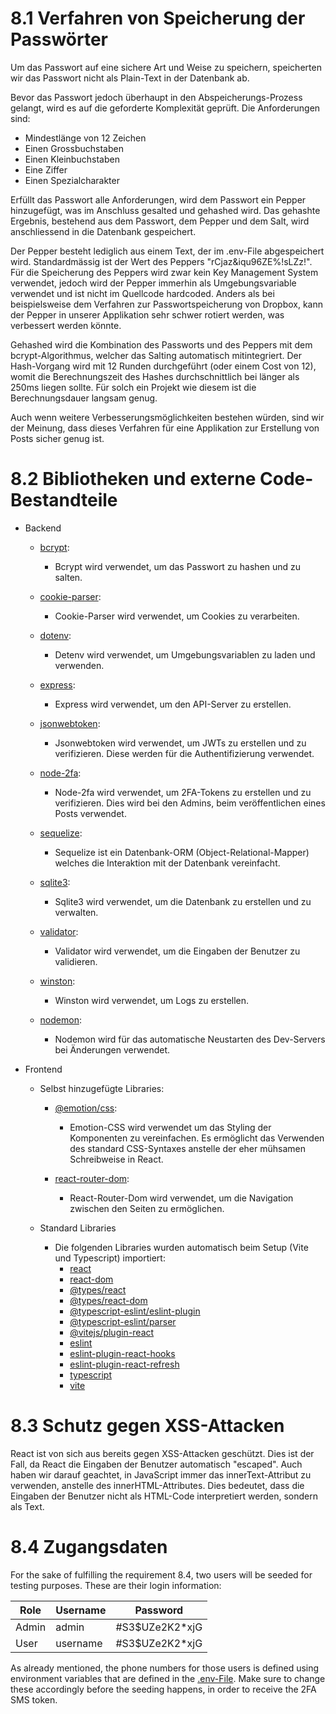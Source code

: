# 8.1 Verfahren von Speicherung der Passwörter

Um das Passwort auf eine sichere Art und Weise zu speichern, speicherten wir das Passwort nicht als Plain-Text in der Datenbank ab.

Bevor das Passwort jedoch überhaupt in den Abspeicherungs-Prozess gelangt, wird es auf die geforderte Komplexität geprüft. Die Anforderungen sind:

- Mindestlänge von 12 Zeichen
- Einen Grossbuchstaben
- Einen Kleinbuchstaben
- Eine Ziffer
- Einen Spezialcharakter

Erfüllt das Passwort alle Anforderungen, wird dem Passwort ein Pepper hinzugefügt, was im Anschluss gesalted und gehashed wird. Das gehashte Ergebnis, bestehend aus dem Passwort, dem Pepper und dem Salt, wird anschliessend in die Datenbank gespeichert.

Der Pepper besteht lediglich aus einem Text, der im .env-File abgespeichert wird. Standardmässig ist der Wert des Peppers "rCjaz&iqu96ZE%!sLZz!". Für die Speicherung des Peppers wird zwar kein Key Management System verwendet, jedoch wird der Pepper immerhin als Umgebungsvariable verwendet und ist nicht im Quellcode hardcoded. Anders als bei beispielsweise dem Verfahren zur Passwortspeicherung von Dropbox, kann der Pepper in unserer Applikation sehr schwer rotiert werden, was verbessert werden könnte.

Gehashed wird die Kombination des Passworts und des Peppers mit dem bcrypt-Algorithmus, welcher das Salting automatisch mitintegriert. Der Hash-Vorgang wird mit 12 Runden durchgeführt (oder einem Cost von 12), womit die Berechnungszeit des Hashes durchschnittlich bei länger als 250ms liegen sollte. Für solch ein Projekt wie diesem ist die Berechnungsdauer langsam genug.

Auch wenn weitere Verbesserungsmöglichkeiten bestehen würden, sind wir der Meinung, dass dieses Verfahren für eine Applikation zur Erstellung von Posts sicher genug ist.

# 8.2 Bibliotheken und externe Code-Bestandteile

- Backend
    - [bcrypt](https://www.npmjs.com/package/bcrypt): 
        - Bcrypt wird verwendet, um das Passwort zu hashen und zu salten.

    - [cookie-parser](https://www.npmjs.com/package/cookie-parser): 
        - Cookie-Parser wird verwendet, um Cookies zu verarbeiten.

    - [dotenv](https://www.npmjs.com/package/dotenv): 
        - Detenv wird verwendet, um Umgebungsvariablen zu laden und verwenden.

    - [express](https://www.npmjs.com/package/express): 
        - Express wird verwendet, um den API-Server zu erstellen.

    - [jsonwebtoken](https://www.npmjs.com/package/jsonwebtoken): 
        - Jsonwebtoken wird verwendet, um JWTs zu erstellen und zu verifizieren. Diese werden für die Authentifizierung verwendet.

    - [node-2fa](https://www.npmjs.com/package/node-2fa): 
        - Node-2fa wird verwendet, um 2FA-Tokens zu erstellen und zu verifizieren. Dies wird bei den Admins, beim veröffentlichen eines Posts verwendet.

    - [sequelize](https://www.npmjs.com/package/sequelize): 
        - Sequelize ist ein Datenbank-ORM (Object-Relational-Mapper) welches die Interaktion mit der Datenbank vereinfacht.

    - [sqlite3](https://www.npmjs.com/package/sqlite3): 
        - Sqlite3 wird verwendet, um die Datenbank zu erstellen und zu verwalten.

    - [validator](https://www.npmjs.com/package/validator): 
        - Validator wird verwendet, um die Eingaben der Benutzer zu validieren. 

    - [winston](https://www.npmjs.com/package/winston): 
        - Winston wird verwendet, um Logs zu erstellen.

    - [nodemon](https://www.npmjs.com/package/nodemon):
        - Nodemon wird für das automatische Neustarten des Dev-Servers bei Änderungen verwendet.

- Frontend
  - Selbst hinzugefügte Libraries:
    - [@emotion/css](https://www.npmjs.com/package/@emotion/css): 
      - Emotion-CSS wird verwendet um das Styling der Komponenten zu vereinfachen. Es ermöglicht das Verwenden des standard CSS-Syntaxes anstelle der eher mühsamen Schreibweise in React. 

    - [react-router-dom](https://www.npmjs.com/package/react-router-dom): 
      - React-Router-Dom wird verwendet, um die Navigation zwischen den Seiten zu ermöglichen.

  - Standard Libraries
    - Die folgenden Libraries wurden automatisch beim Setup (Vite und Typescript) importiert:
      - [react](https://www.npmjs.com/package/react)
      - [react-dom](https://www.npmjs.com/package/react-dom)
      - [@types/react](https://www.npmjs.com/package/@types/react)
      - [@types/react-dom](https://www.npmjs.com/package/@types/react-dom)
      - [@typescript-eslint/eslint-plugin](https://www.npmjs.com/package/@typescript-eslint/eslint-plugin)
      - [@typescript-eslint/parser](https://www.npmjs.com/package/@typescript-eslint/parser)
      - [@vitejs/plugin-react](https://www.npmjs.com/package/@vitejs/plugin-react)
      - [eslint](https://www.npmjs.com/package/eslint)
      - [eslint-plugin-react-hooks](https://www.npmjs.com/package/eslint-plugin-react-hooks)
      - [eslint-plugin-react-refresh](https://www.npmjs.com/package/esint-plugin-react-refresh)
      - [typescript](https://www.npmjs.com/package/typescript)
      - [vite](https://www.npmjs.com/package/vite)

# 8.3 Schutz gegen XSS-Attacken

React ist von sich aus bereits gegen XSS-Attacken geschützt. Dies ist der Fall, da React die Eingaben der Benutzer automatisch "escaped". Auch haben wir darauf geachtet, in JavaScript immer das innerText-Attribut zu verwenden, anstelle des innerHTML-Attributes. Dies bedeutet, dass die Eingaben der Benutzer nicht als HTML-Code interpretiert werden, sondern als Text. 

# 8.4 Zugangsdaten

For the sake of fulfilling the requirement 8.4, two users will be seeded for testing purposes. These are their login information:

| Role  | Username | Password        |
| ----- | -------- | --------------- |
| Admin | admin    | \#S3$UZe2K2*xjG |
| User  | username | \#S3$UZe2K2*xjG |

As already mentioned, the phone numbers for those users is defined using environment variables that are defined in the [.env-File](./source/server/.env). Make sure to change these accordingly before the seeding happens, in order to receive the 2FA SMS token.
